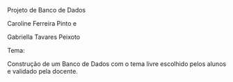 Projeto de Banco de Dados

Caroline Ferreira Pinto e 

Gabriella Tavares Peixoto

Tema:

Construção de um Banco de Dados com o tema livre escolhido pelos alunos e validado pela docente.
